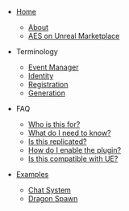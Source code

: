 - [Home]()
  - [About](home.md#awesome-event-system)
  - [AES on Unreal Marketplace](https://www.unrealengine.com/marketplace/en-US/product/AES)

- Terminology
  - [Event Manager](terms/eventmanager.md)
  - [Identity](terms/identity.md)
  - [Registration](terms/register.md)
  - [Generation](terms/generate.md)
  

- FAQ
  - [Who is this for?](faq.md#who-is-this-for)
  - [What do I need to know?](faq.md#what-do-i-need-to-know)
  - [Is this replicated?](faq.md#is-this-replicated)
  - [How do I enable the plugin?](faq.md#how-do-i-enable-the-plugin)
  - [Is this compatible with UE?](faq.md#is-this-compatible-with-ue4-what-about-ue5)

- [Examples](examples.md)
  - [Chat System](examples/chat.md)
  - [Dragon Spawn](examples/dragon.md)
